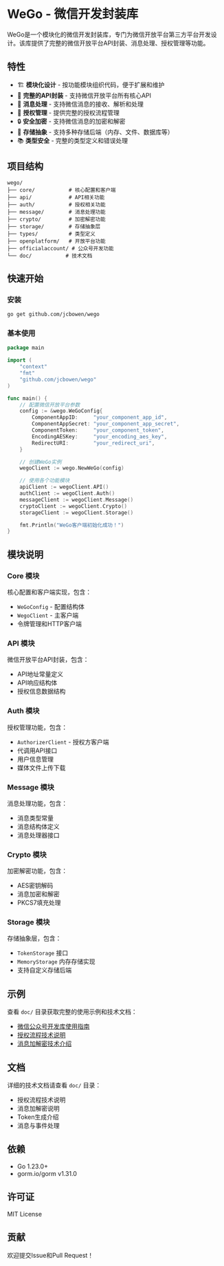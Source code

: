 # WeGo - 微信开发封装库

WeGo是一个模块化的微信开发封装库，专门为微信开放平台第三方平台开发设计。该库提供了完整的微信开放平台API封装、消息处理、授权管理等功能。

## 特性

- 🏗️ **模块化设计** - 按功能模块组织代码，便于扩展和维护
- 🔐 **完整的API封装** - 支持微信开放平台所有核心API
- 📨 **消息处理** - 支持微信消息的接收、解析和处理
- 🔑 **授权管理** - 提供完整的授权流程管理
- 🔒 **安全加密** - 支持微信消息的加密和解密
- 💾 **存储抽象** - 支持多种存储后端（内存、文件、数据库等）
- 📚 **类型安全** - 完整的类型定义和错误处理

## 项目结构

```
wego/
├── core/           # 核心配置和客户端
├── api/            # API相关功能
├── auth/           # 授权相关功能
├── message/        # 消息处理功能
├── crypto/         # 加密解密功能
├── storage/        # 存储抽象层
├── types/          # 类型定义
├── openplatform/   # 开放平台功能
├── officialaccount/ # 公众号开发功能
└── doc/           # 技术文档
```

## 快速开始

### 安装

```bash
go get github.com/jcbowen/wego
```

### 基本使用

```go
package main

import (
	"context"
	"fmt"
	"github.com/jcbowen/wego"
)

func main() {
	// 配置微信开放平台参数
	config := &wego.WeGoConfig{
		ComponentAppID:     "your_component_app_id",
		ComponentAppSecret: "your_component_app_secret",
		ComponentToken:     "your_component_token",
		EncodingAESKey:     "your_encoding_aes_key",
		RedirectURI:        "your_redirect_uri",
	}

	// 创建WeGo实例
	wegoClient := wego.NewWeGo(config)

	// 使用各个功能模块
	apiClient := wegoClient.API()
	authClient := wegoClient.Auth()
	messageClient := wegoClient.Message()
	cryptoClient := wegoClient.Crypto()
	storageClient := wegoClient.Storage()

	fmt.Println("WeGo客户端初始化成功！")
}
```

## 模块说明

### Core 模块

核心配置和客户端实现，包含：

- `WeGoConfig` - 配置结构体
- `WegoClient` - 主客户端
- 令牌管理和HTTP客户端

### API 模块

微信开放平台API封装，包含：

- API地址常量定义
- API响应结构体
- 授权信息数据结构

### Auth 模块

授权管理功能，包含：

- `AuthorizerClient` - 授权方客户端
- 代调用API接口
- 用户信息管理
- 媒体文件上传下载

### Message 模块

消息处理功能，包含：

- 消息类型常量
- 消息结构体定义
- 消息处理器接口

### Crypto 模块

加密解密功能，包含：

- AES密钥解码
- 消息加密和解密
- PKCS7填充处理

### Storage 模块

存储抽象层，包含：

- `TokenStorage` 接口
- `MemoryStorage` 内存存储实现
- 支持自定义存储后端

## 示例

查看 `doc/` 目录获取完整的使用示例和技术文档：

- [微信公众号开发库使用指南](doc/officialaccount/README.md)
- [授权流程技术说明](doc/01-授权流程技术说明.md)
- [消息加解密技术介绍](doc/06-消息加解密技术介绍.md)

## 文档

详细的技术文档请查看 `doc/` 目录：

- 授权流程技术说明
- 消息加解密说明
- Token生成介绍
- 消息与事件处理

## 依赖

- Go 1.23.0+
- gorm.io/gorm v1.31.0

## 许可证

MIT License

## 贡献

欢迎提交Issue和Pull Request！